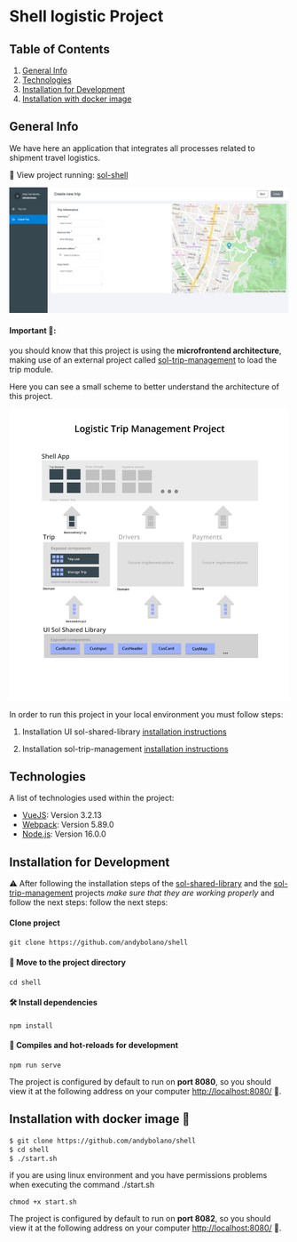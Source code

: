 # Shell logistic Project

## Table of Contents
1. [General Info](#general-info)
2. [Technologies](#technologies)
3. [Installation for Development](#Installation-for-Development)
3. [Installation with docker image](#Installation-with-docker-image)

## General Info
We have here an application that integrates all processes related to shipment travel logistics.

🔵 View project running: [sol-shell](https://sol-shell.netlify.app/)

![Screenshot project](./screenshots/screenshot.png)

#### Important 📢:
you should know that this project is using the **microfrontend architecture**, making use of an external project called [sol-trip-management](https://sol-trip-management.netlify.app/#/trip/list) to load the trip module.

Here you can see a small scheme to better understand the architecture of this project.

![Image architecture](./screenshots/wireframe_%20shell.png)

In order to run this project in your local environment you must follow steps:

1. Installation UI sol-shared-library [installation instructions](https://github.com/andybolano/sol-shared-library) 

2. Installation sol-trip-management [installation instructions](https://github.com/andybolano/sol-tripManagement) 

## Technologies
A list of technologies used within the project:
* [VueJS](https://vuejs.org/): Version 3.2.13 
* [Webpack](https://webpack.js.org/): Version 5.89.0
* [Node.js](https://nodejs.org/): Version 16.0.0

## Installation for Development
⚠️ After following the installation steps of the [sol-shared-library](https://github.com/andybolano/sol-shared-library) and the  [sol-trip-management](https://github.com/andybolano/sol-tripManagement) projects *make sure that they are  working properly* and follow the next steps:
follow the next steps: 
#### Clone project
```
git clone https://github.com/andybolano/shell
```
#### 📁 Move to the project directory 
```
cd shell
```

#### 🛠️ Install dependencies
```
npm install
```

#### 🏁 Compiles and hot-reloads for development
```
npm run serve
```

The project is configured by default to run on **port 8080**, so you should view it at the following address on your computer [http://localhost:8080/](http://localhost:8082/) 🏁.

## Installation with docker image 🐋


```
$ git clone https://github.com/andybolano/shell
$ cd shell
$ ./start.sh
```
if you are using linux environment and you have permissions problems when executing the command ./start.sh
```
chmod +x start.sh
```

The project is configured by default to run on **port 8082**, so you should view it at the following address on your computer [http://localhost:8080/](http://localhost:8080/) 🏁.
